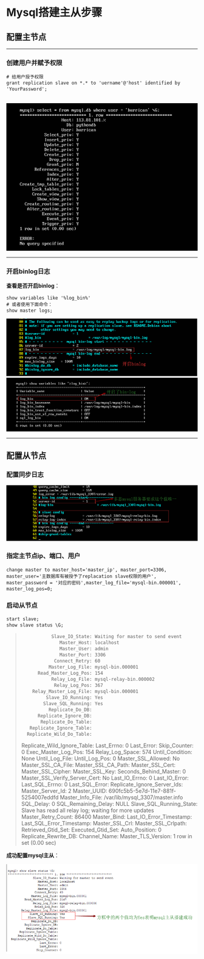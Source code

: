 # Mysql搭建主从步骤




## 配置主节点

-----

### 创建用户并赋予权限



```mysql
# 给用户授予权限
grant replication slave on *.* to 'uername'@'host' identified by 'YourPassword';


```

![privileges](https://github.com/HurricanGod/Home/blob/master/mysql/img/mysql-user-privileges.png)







----

### 开启binlog日志

**查看是否开启binlog**：

```mysql
show variables like '%log_bin%'
# 或者使用下面命令：
show master logs;
```
![](https://github.com/HurricanGod/Home/blob/master/mysql/img/mysql-master-open-binlog.png)
![show-open-binlog](https://github.com/HurricanGod/Home/blob/master/mysql/img/show-open-binlog.png)







----

## 配置从节点



### 配置同步日志

![mysql-slave-config1](https://github.com/HurricanGod/Home/blob/master/mysql/img/mysql-slave-config-1.png)



### 指定主节点ip、端口、用户

```mysql
change master to master_host='master_ip', master_port=3306,
master_user='主数据库有被授予了replacation slave权限的用户',
master_password = '对应的密码',master_log_file='mysql-bin.000001',
master_log_pos=0;
```





### 启动从节点

```mysql
start slave;
show slave status \G;
```

>                Slave_IO_State: Waiting for master to send event
>                   Master_Host: localhost
>                   Master_User: admin
>                   Master_Port: 3306
>                 Connect_Retry: 60
>               Master_Log_File: mysql-bin.000001
>           Read_Master_Log_Pos: 154
>                Relay_Log_File: mysql-relay-bin.000002
>                 Relay_Log_Pos: 367
>         Relay_Master_Log_File: mysql-bin.000001
>              Slave_IO_Running: Yes
>             Slave_SQL_Running: Yes
>               Replicate_Do_DB: 
>           Replicate_Ignore_DB: 
>            Replicate_Do_Table: 
>        Replicate_Ignore_Table: 
>       Replicate_Wild_Do_Table: 
>   Replicate_Wild_Ignore_Table: 
>                    Last_Errno: 0
>                    Last_Error: 
>                  Skip_Counter: 0
>           Exec_Master_Log_Pos: 154
>               Relay_Log_Space: 574
>               Until_Condition: None
>                Until_Log_File: 
>                 Until_Log_Pos: 0
>            Master_SSL_Allowed: No
>            Master_SSL_CA_File: 
>            Master_SSL_CA_Path: 
>               Master_SSL_Cert: 
>             Master_SSL_Cipher: 
>                Master_SSL_Key: 
>         Seconds_Behind_Master: 0
> Master_SSL_Verify_Server_Cert: No
>                 Last_IO_Errno: 0
>                 Last_IO_Error: 
>                Last_SQL_Errno: 0
>                Last_SQL_Error: 
>   Replicate_Ignore_Server_Ids: 
>              Master_Server_Id: 2
>                   Master_UUID: 690fc5b5-5e7d-11e7-881f-5254007eddfd
>              Master_Info_File: /var/lib/mysql_3307/master.info
>                     SQL_Delay: 0
>           SQL_Remaining_Delay: NULL
>       Slave_SQL_Running_State: Slave has read all relay log; waiting for more updates
>            Master_Retry_Count: 86400
>                   Master_Bind: 
>       Last_IO_Error_Timestamp: 
>      Last_SQL_Error_Timestamp: 
>                Master_SSL_Crl: 
>            Master_SSL_Crlpath: 
>            Retrieved_Gtid_Set: 
>             Executed_Gtid_Set: 
>                 Auto_Position: 0
>          Replicate_Rewrite_DB: 
>                  Channel_Name: 
>            Master_TLS_Version: 
> 1 row in set (0.00 sec)
>

**成功配置mysql主从**：

![mysql-master-slave-ok](https://github.com/HurricanGod/Home/blob/master/mysql/img/mysql-master-slave-ok.png)
